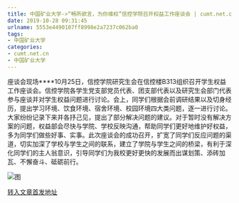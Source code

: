 ```yaml
---
title: 中国矿业大学->“畅所欲言，为你维权”信控学院召开权益工作座谈会 | cumt.net.cn
date: 2019-10-28 09:31:45
urlname: 5553e4490107ff8998e2a7237c062ba0
tags: 
- 中国矿业大学
categories:
- cumt.net.cn
- 中国矿业大学
---
```

座谈会现场****10月25日，信控学院研究生会在信控楼B313组织召开学生权益工作座谈会。信控学院各学生党支部党员代表、团支部代表以及研究生会部门代表参与座谈并对学生权益问题进行讨论。会上，同学们根据会前调研结果以及切身经历，提出学习环境、饮食环境、宿舍环境、校园环境四大类问题，逐一进行讨论。大家纷纷记录下来并各抒己见，提出了部分解决问题的建议。对于暂时没有解决方案的问题，权益部会尽快与学院、学校反映沟通，帮助同学们更好地维护好权益，多为同学们做些好事、实事。此次座谈会的成功召开，扩宽了同学们反应问题的渠道，切实加深了学校与学生之间的联系，建立了学院与学生之间的桥梁，有利于深化同学们的主人翁意识，引导同学们为我校更好更快的发展而出谋划策、添砖加瓦、不懈奋斗、砥砺前行。

![图](http://xwzx.cumt.edu.cn/_upload/article/images/91/47/90d7aa184c2baeafbc05872c0bad/b449ad2a-0e5e-4b79-8896-80664785313c.png)

[转入文章首发地址](http://xwzx.cumt.edu.cn/57/e9/c523a546793/page.htm)